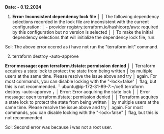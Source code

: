 **Date: - 0.12.2024**

1. **Error: Inconsistent dependency lock file**
│ 
│ The following dependency selections recorded in the lock file are inconsistent with the current configuration:
│   - provider registry.terraform.io/hashicorp/aws: required by this configuration but no version is selected
│ 
│ To make the initial dependency selections that will initialize the dependency lock file, run:

Sol: The above error occred as i have not run the "terraform init" command.

2. terraform destroy -auto-approve
   
 **Error message: open terraform.tfstate: permission denied**
│ 
│ Terraform acquires a state lock to protect the state from being written
│ by multiple users at the same time. Please resolve the issue above and try
│ again. For most commands, you can disable locking with the "-lock=false"
│ flag, but this is not recommended.
╵
ubuntu@ip-172-31-89-7:~/ce$ terraform destroy -auto-approve
╷
│ Error: Error acquiring the state lock
│ 
│ Error message: open terraform.tfstate: permission denied
│ 
│ Terraform acquires a state lock to protect the state from being written
│ by multiple users at the same time. Please resolve the issue above and try
│ again. For most commands, you can disable locking with the "-lock=false"
│ flag, but this is not recommended.


Sol: Second error was because i was not a root user.
